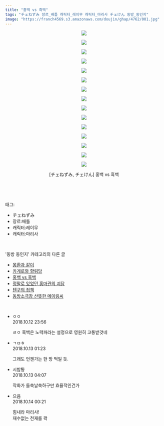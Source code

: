 ```yaml
---
title: "홍백 vs 흑백"
tags: "チェねずみ 장르_배틀 캐릭터_레이무 캐릭터_마리사 チェけん 동방_동인지"
image: "https://franch4569.s3.amazonaws.com/doujin/ghap/4762/001.jpg"
---
```

<div class="article">
<p style="text-align: center; clear: none; float: none;"><img src="{{ site.imgserver2 }}/ghap/4762/001.jpg"/></p>
<p style="text-align: center; clear: none; float: none;"><img src="{{ site.imgserver2 }}/ghap/4762/002.jpg"/></p>
<p style="text-align: center; clear: none; float: none;"><img src="{{ site.imgserver2 }}/ghap/4762/003.jpg"/></p>
<p style="text-align: center; clear: none; float: none;"><img src="{{ site.imgserver2 }}/ghap/4762/004.jpg"/></p>
<p style="text-align: center; clear: none; float: none;"><img src="{{ site.imgserver2 }}/ghap/4762/005.jpg"/></p>
<p style="text-align: center; clear: none; float: none;"><img src="{{ site.imgserver2 }}/ghap/4762/006.jpg"/></p>
<p style="text-align: center; clear: none; float: none;"><img src="{{ site.imgserver2 }}/ghap/4762/007.jpg"/></p>
<p style="text-align: center; clear: none; float: none;"><img src="{{ site.imgserver2 }}/ghap/4762/008.jpg"/></p>
<p style="text-align: center; clear: none; float: none;"><img src="{{ site.imgserver2 }}/ghap/4762/009.jpg"/></p>
<p style="text-align: center; clear: none; float: none;"><img src="{{ site.imgserver2 }}/ghap/4762/010.jpg"/></p>
<p style="text-align: center; clear: none; float: none;"><img src="{{ site.imgserver2 }}/ghap/4762/011.jpg"/></p>
<p style="text-align: center; clear: none; float: none;"><img src="{{ site.imgserver2 }}/ghap/4762/012.jpg"/></p>
<p style="text-align: center; clear: none; float: none;"><img src="{{ site.imgserver2 }}/ghap/4762/013.jpg"/></p>
<p style="text-align: center; clear: none; float: none;"><img src="{{ site.imgserver2 }}/ghap/4762/014.jpg"/></p>
<p style="text-align: center; clear: none; float: none;"><img src="{{ site.imgserver2 }}/ghap/4762/015.jpg"/></p>
<p style="text-align: center; clear: none; float: none;">[チェねずみ, チェけん] 홍백 vs 흑백</p>
<p><br/></p>
</div><br/>
<div class="tagTrail">
<p>태그: </p>
<ul>
<li>チェねずみ</li>
<li>장르:배틀</li>
<li>캐릭터:레이무</li>
<li>캐릭터:마리사</li>
</ul>
</div><br/>
<div class="another">
<p>'동방 동인지' 카테고리의 다른 글</p>
<ul>
<li><a href="/ghap_4764">몽환과 같이</a></li>
<li><a href="/ghap_4763">카게로와 향림당</a></li>
<li><a href="/ghap_4762">홍백 vs 흑백</a></li>
<li><a href="/ghap_4759">정말로 있었던 홍마관의 괴담</a></li>
<li><a href="/ghap_4754">텐구의 접책</a></li>
<li><a href="/ghap_4749">동방소극장 산뜻한 메이링씨</a></li>
</ul>
</div><br/>
<div class="cb_module cb_fluid">
<div class="cb_wrt cb_profile">
<div class="comment">
<ul>
<li class="cb_thumb_off" id="comment15353652">
<div class="cb_comment_area">
<div class="cb_info_area">
<div class="cb_section">
<span class="cb_nick_name">ㅇㅇ</span>
</div>
<div class="cb_section">
<span class="cb_date">2018.10.12 23:56 </span>
</div>
</div>
<div class="cb_dsc_comment">
<p class="cb_dsc">
											ㄹㅇ 흑백은 노력파라는 설정으로 영원히 고통받것네
										</p>
</div>
</div></li>
<li class="cb_thumb_off" id="comment15353701">
<div class="cb_comment_area">
<div class="cb_info_area">
<div class="cb_section">
<span class="cb_nick_name">ㄱㅁㅎ</span>
</div>
<div class="cb_section">
<span class="cb_date">2018.10.13 01:23 </span>
</div>
</div>
<div class="cb_dsc_comment">
<p class="cb_dsc">
											그래도 언젠가는 한 방 먹일 듯.
										</p>
</div>
</div></li>
<li class="cb_thumb_off" id="comment15353784">
<div class="cb_comment_area">
<div class="cb_info_area">
<div class="cb_section">
<span class="cb_nick_name">시밤퇑</span>
</div>
<div class="cb_section">
<span class="cb_date">2018.10.13 04:07 </span>
</div>
</div>
<div class="cb_dsc_comment">
<p class="cb_dsc">
											작화가 들쑥날쑥하구만 효율적인건가
										</p>
</div>
</div></li>
<li class="cb_thumb_off" id="comment15354510">
<div class="cb_comment_area">
<div class="cb_info_area">
<div class="cb_section">
<span class="cb_nick_name">으음</span>
</div>
<div class="cb_section">
<span class="cb_date">2018.10.14 00:21 </span>
</div>
</div>
<div class="cb_dsc_comment">
<p class="cb_dsc">
											힘내라 마리사!<br/>
재수없는 천재를 콱
										</p>
</div>
</div></li>
</ul>
</div>
</div><!-- commentList close -->
</div><br/>
